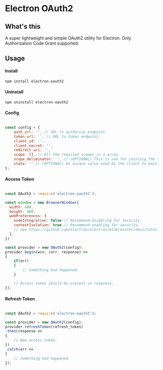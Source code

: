 # Electron OAuth2

## What's this

A super lightweight and simple OAuth2 utility for Electron. Only Authorization Code Grant supported.

## Usage

#### Install

`npm install electron-oauth2`

#### Uninstall

`npm uninstall electron-oauth2`

#### Config

```js

const config = {
	auth_url: '', // URL to authorize endpoint. 
	token_url: '', // URL to token endpoint.
	client_id: '',
	client_secret: '',
	redirect_uri: '',
	scope: [], // All the required scopes in a array.
	scope_deliminator: '', // (OPTIONAL) This is use for joininig the scopes provided in scope array. default value ' '. 
	state: '' // (OPTIONAL) An unique value used by the client to maintain state between the request and callback.
};
```

#### Access Token

```js

const OAuth2 = require('electron-oauth2');

const window = new BrowserWindow({
  width: 600,
  height: 800,
  webPreferences: {
    nodeIntegration: false // Recommend disabling for security.
    contextIsolation: true // Recommend enabling for security.
    // see https://github.com/electron/electron/blob/master/docs/tutorial/security.md
  },
})

const provider = new OAuth2(config);
provider.begin(win, (err, response) => 
{
	if(err)
	{
		// Something bad happened.
	}

	// Access token should be present in response.
});
```

#### Refresh Token

```js

const OAuth2 = require('electron-oauth2');

const provider = new OAuth2(config);
provider.refreshToken(refresh_token)
.then(response => 
{
	// New access token.
})
.catch(err => 
{
	// Something bad happened.
});
```
